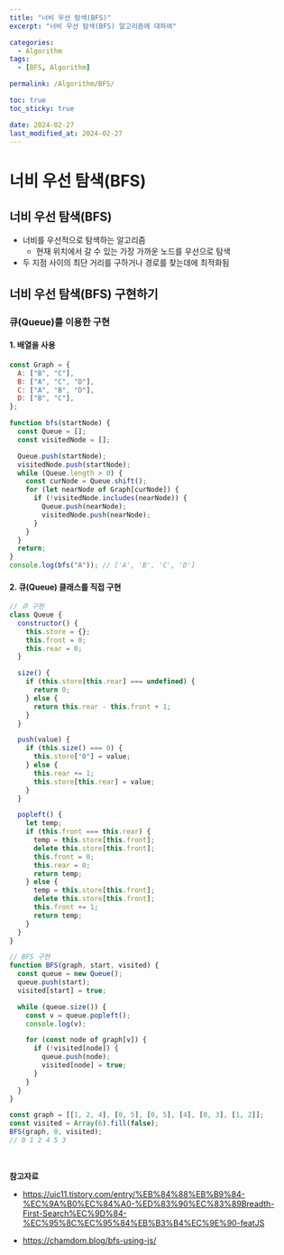 ```yaml
---
title: "너비 우선 탐색(BFS)"
excerpt: "너비 우선 탐색(BFS) 알고리즘에 대하여"

categories:
  - Algorithm
tags:
  - [BFS, Algorithm]

permalink: /Algorithm/BFS/

toc: true
toc_sticky: true

date: 2024-02-27
last_modified_at: 2024-02-27
---
```


# 너비 우선 탐색(BFS)

## 너비 우선 탐색(BFS)

- 너비를 우선적으로 탐색하는 알고리즘
  - 현재 위치에서 갈 수 있는 가장 가까운 노드를 우선으로 탐색
- 두 지점 사이의 최단 거리를 구하거나 경로를 찾는데에 최적화됨

## 너비 우선 탐색(BFS) 구현하기

### 큐(Queue)를 이용한 구현

#### 1. 배열을 사용

```js
const Graph = {
  A: ["B", "C"],
  B: ["A", "C", "D"],
  C: ["A", "B", "D"],
  D: ["B", "C"],
};

function bfs(startNode) {
  const Queue = [];
  const visitedNode = [];

  Queue.push(startNode);
  visitedNode.push(startNode);
  while (Queue.length > 0) {
    const curNode = Queue.shift();
    for (let nearNode of Graph[curNode]) {
      if (!visitedNode.includes(nearNode)) {
        Queue.push(nearNode);
        visitedNode.push(nearNode);
      }
    }
  }
  return;
}
console.log(bfs("A")); // ['A', 'B', 'C', 'D']
```

#### 2. 큐(Queue) 클래스를 직접 구현

```js
// 큐 구현
class Queue {
  constructor() {
    this.store = {};
    this.front = 0;
    this.rear = 0;
  }

  size() {
    if (this.store[this.rear] === undefined) {
      return 0;
    } else {
      return this.rear - this.front + 1;
    }
  }

  push(value) {
    if (this.size() === 0) {
      this.store["0"] = value;
    } else {
      this.rear += 1;
      this.store[this.rear] = value;
    }
  }

  popleft() {
    let temp;
    if (this.front === this.rear) {
      temp = this.store[this.front];
      delete this.store[this.front];
      this.front = 0;
      this.rear = 0;
      return temp;
    } else {
      temp = this.store[this.front];
      delete this.store[this.front];
      this.front += 1;
      return temp;
    }
  }
}

// BFS 구현
function BFS(graph, start, visited) {
  const queue = new Queue();
  queue.push(start);
  visited[start] = true;

  while (queue.size()) {
    const v = queue.popleft();
    console.log(v);

    for (const node of graph[v]) {
      if (!visited[node]) {
        queue.push(node);
        visited[node] = true;
      }
    }
  }
}

const graph = [[1, 2, 4], [0, 5], [0, 5], [4], [0, 3], [1, 2]];
const visited = Array(6).fill(false);
BFS(graph, 0, visited);
// 0 1 2 4 5 3
```

<br/>

**참고자료**

- https://uic11.tistory.com/entry/%EB%84%88%EB%B9%84-%EC%9A%B0%EC%84%A0-%ED%83%90%EC%83%89Breadth-First-Search%EC%9D%84-%EC%95%8C%EC%95%84%EB%B3%B4%EC%9E%90-featJS

- https://chamdom.blog/bfs-using-js/
